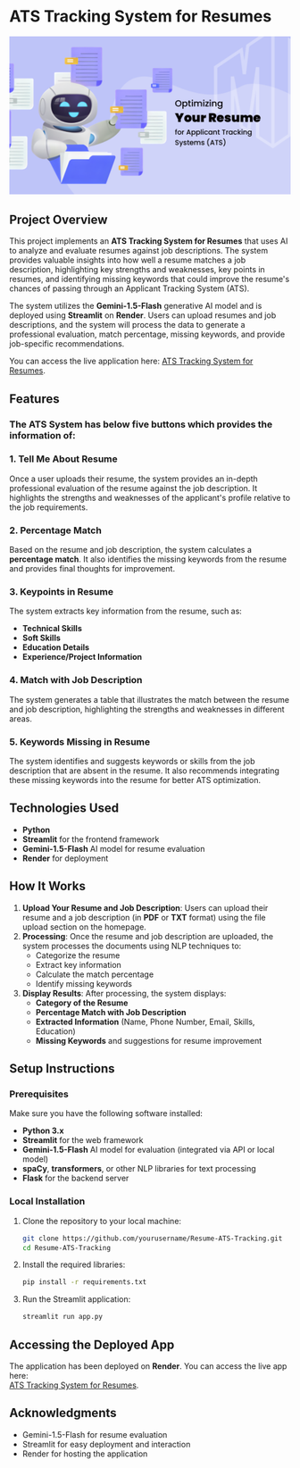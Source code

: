 
# ATS Tracking System for Resumes

<img src="image/image.png" alt="Overview of ATS Tracking Flow" title="Overview of ATS Tracking Flow" width="600">

## Project Overview

This project implements an **ATS Tracking System for Resumes** that uses AI to analyze and evaluate resumes against job descriptions. The system provides valuable insights into how well a resume matches a job description, highlighting key strengths and weaknesses, key points in resumes, and identifying missing keywords that could improve the resume's chances of passing through an Applicant Tracking System (ATS).

The system utilizes the **Gemini-1.5-Flash** generative AI model and is deployed using **Streamlit** on **Render**. Users can upload resumes and job descriptions, and the system will process the data to generate a professional evaluation, match percentage, missing keywords, and provide job-specific recommendations.

You can access the live application here: [ATS Tracking System for Resumes](https://resume-ats-tracking.onrender.com).

## Features
### The ATS System has below five buttons which provides the information of:
### 1. Tell Me About Resume
Once a user uploads their resume, the system provides an in-depth professional evaluation of the resume against the job description. It highlights the strengths and weaknesses of the applicant's profile relative to the job requirements.

### 2. Percentage Match
Based on the resume and job description, the system calculates a **percentage match**. It also identifies the missing keywords from the resume and provides final thoughts for improvement.

### 3. Keypoints in Resume
The system extracts key information from the resume, such as:
- **Technical Skills**
- **Soft Skills**
- **Education Details**
- **Experience/Project Information**

### 4. Match with Job Description
The system generates a table that illustrates the match between the resume and job description, highlighting the strengths and weaknesses in different areas.

### 5. Keywords Missing in Resume
The system identifies and suggests keywords or skills from the job description that are absent in the resume. It also recommends integrating these missing keywords into the resume for better ATS optimization.



## Technologies Used

- **Python**
- **Streamlit** for the frontend framework
- **Gemini-1.5-Flash** AI model for resume evaluation
- **Render** for deployment

## How It Works

1. **Upload Your Resume and Job Description**: Users can upload their resume and a job description (in **PDF** or **TXT** format) using the file upload section on the homepage.
2. **Processing**: Once the resume and job description are uploaded, the system processes the documents using NLP techniques to:
   - Categorize the resume
   - Extract key information
   - Calculate the match percentage
   - Identify missing keywords
3. **Display Results**: After processing, the system displays:
   - **Category of the Resume**
   - **Percentage Match with Job Description**
   - **Extracted Information** (Name, Phone Number, Email, Skills, Education)
   - **Missing Keywords** and suggestions for resume improvement

## Setup Instructions

### Prerequisites

Make sure you have the following software installed:
- **Python 3.x**
- **Streamlit** for the web framework
- **Gemini-1.5-Flash** AI model for evaluation (integrated via API or local model)
- **spaCy**, **transformers**, or other NLP libraries for text processing
- **Flask** for the backend server

### Local Installation

1. Clone the repository to your local machine:
    ```bash
    git clone https://github.com/yourusername/Resume-ATS-Tracking.git
    cd Resume-ATS-Tracking
    ```

2. Install the required libraries:
    ```bash
    pip install -r requirements.txt
    ```

3. Run the Streamlit application:
    ```bash
    streamlit run app.py
    ```

## Accessing the Deployed App

The application has been deployed on **Render**. You can access the live app here:  
[ATS Tracking System for Resumes](https://resume-ats-tracking.onrender.com).


## Acknowledgments

- Gemini-1.5-Flash for resume evaluation
- Streamlit for easy deployment and interaction
- Render for hosting the application
